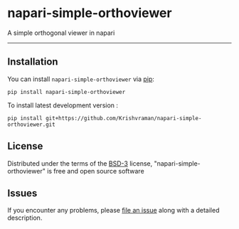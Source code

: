# napari-simple-orthoviewer

A simple orthogonal viewer in napari

----------------------------------
## Installation

You can install `napari-simple-orthoviewer` via [pip]:

    pip install napari-simple-orthoviewer



To install latest development version :

    pip install git+https://github.com/Krishvraman/napari-simple-orthoviewer.git



## License

Distributed under the terms of the [BSD-3] license,
"napari-simple-orthoviewer" is free and open source software

## Issues

If you encounter any problems, please [file an issue] along with a detailed description.


[napari]: https://github.com/napari/napari
[Cookiecutter]: https://github.com/audreyr/cookiecutter
[@napari]: https://github.com/napari
[MIT]: http://opensource.org/licenses/MIT
[BSD-3]: http://opensource.org/licenses/BSD-3-Clause
[GNU GPL v3.0]: http://www.gnu.org/licenses/gpl-3.0.txt
[GNU LGPL v3.0]: http://www.gnu.org/licenses/lgpl-3.0.txt
[Apache Software License 2.0]: http://www.apache.org/licenses/LICENSE-2.0
[Mozilla Public License 2.0]: https://www.mozilla.org/media/MPL/2.0/index.txt
[cookiecutter-napari-plugin]: https://github.com/napari/cookiecutter-napari-plugin

[file an issue]: https://github.com/Krishvraman/napari-simple-orthoviewer/issues

[napari]: https://github.com/napari/napari
[tox]: https://tox.readthedocs.io/en/latest/
[pip]: https://pypi.org/project/pip/
[PyPI]: https://pypi.org/
